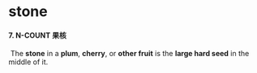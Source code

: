 # stone

#### 7. N-COUNT 果核

​	The **stone** in a **plum**, **cherry**, or **other fruit** is the **large hard seed** in the middle of it.